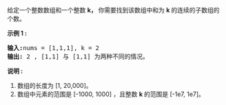 <html>
 <body>
  <p>
   给定一个整数数组和一个整数
   <strong>
    k，
   </strong>
   你需要找到该数组中和为
   <strong>
    k
   </strong>
   的连续的子数组的个数。
  </p>
  <p>
   <strong>
    示例 1 :
   </strong>
  </p>
  <pre>
<strong>输入:</strong>nums = [1,1,1], k = 2
<strong>输出:</strong> 2 , [1,1] 与 [1,1] 为两种不同的情况。
</pre>
  <p>
   <strong>
    说明 :
   </strong>
  </p>
  <ol>
   <li>
    数组的长度为 [1, 20,000]。
   </li>
   <li>
    数组中元素的范围是 [-1000, 1000] ，且整数
    <strong>
     k
    </strong>
    的范围是 [-1e7, 1e7]。
   </li>
  </ol>
 </body>
</html>